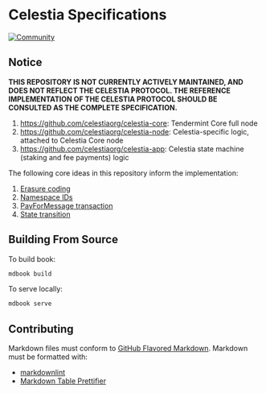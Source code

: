 # Celestia Specifications

[![Community](https://img.shields.io/badge/chat%20on-discord-orange?&logo=discord&logoColor=ffffff&color=7389D8&labelColor=6A7EC2)](https://discord.gg/YsnTPcSfWQ)

## Notice

**THIS REPOSITORY IS NOT CURRENTLY ACTIVELY MAINTAINED, AND DOES NOT REFLECT THE CELESTIA PROTOCOL. THE REFERENCE IMPLEMENTATION OF THE CELESTIA PROTOCOL SHOULD BE CONSULTED AS THE COMPLETE SPECIFICATION.**

1. <https://github.com/celestiaorg/celestia-core>: Tendermint Core full node
1. <https://github.com/celestiaorg/celestia-node>: Celestia-specific logic, attached to Celestia Core node
1. <https://github.com/celestiaorg/celestia-app>: Celestia state machine (staking and fee payments) logic

The following core ideas in this repository inform the implementation:

1. [Erasure coding](./src/specs/data_structures.md#erasure-coding)
2. [Namespace IDs](./src/specs/consensus.md#reserved-namespace-ids)
3. [PayForMessage transaction](./src/specs/data_structures.md#signedtransactiondatapayformessage)
4. [State transition](./src/specs/consensus.md#blockavailabledatatransactiondata)

## Building From Source

To build book:

```sh
mdbook build
```

To serve locally:

```sh
mdbook serve
```

## Contributing

Markdown files must conform to [GitHub Flavored Markdown](https://github.github.com/gfm/). Markdown must be formatted with:

- [markdownlint](https://github.com/DavidAnson/markdownlint)
- [Markdown Table Prettifier](https://github.com/darkriszty/MarkdownTablePrettify-VSCodeExt)
